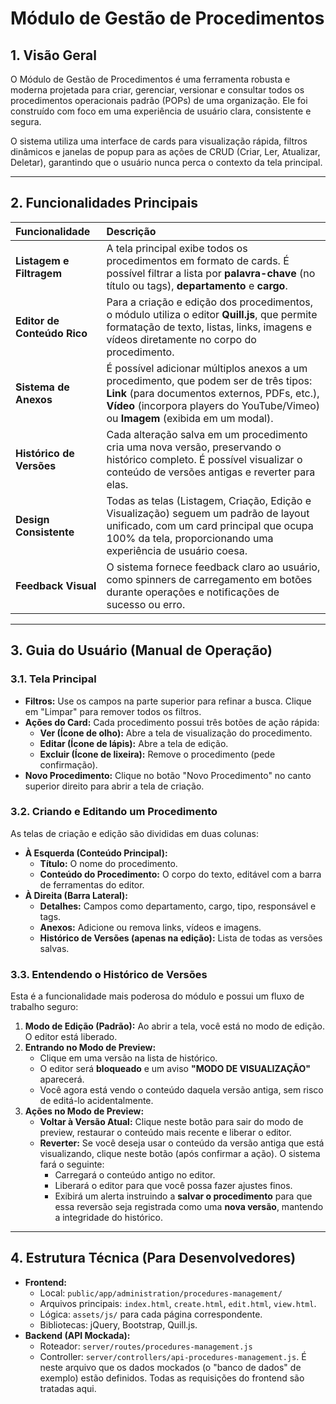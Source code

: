 # Módulo de Gestão de Procedimentos

## 1. Visão Geral

O Módulo de Gestão de Procedimentos é uma ferramenta robusta e moderna projetada para criar, gerenciar, versionar e consultar todos os procedimentos operacionais padrão (POPs) de uma organização. Ele foi construído com foco em uma experiência de usuário clara, consistente e segura.

O sistema utiliza uma interface de cards para visualização rápida, filtros dinâmicos e janelas de popup para as ações de CRUD (Criar, Ler, Atualizar, Deletar), garantindo que o usuário nunca perca o contexto da tela principal.

---

## 2. Funcionalidades Principais

| Funcionalidade | Descrição |
| :--- | :--- |
| **Listagem e Filtragem** | A tela principal exibe todos os procedimentos em formato de cards. É possível filtrar a lista por **palavra-chave** (no título ou tags), **departamento** e **cargo**. |
| **Editor de Conteúdo Rico** | Para a criação e edição dos procedimentos, o módulo utiliza o editor **Quill.js**, que permite formatação de texto, listas, links, imagens e vídeos diretamente no corpo do procedimento. |
| **Sistema de Anexos** | É possível adicionar múltiplos anexos a um procedimento, que podem ser de três tipos: **Link** (para documentos externos, PDFs, etc.), **Vídeo** (incorpora players do YouTube/Vimeo) ou **Imagem** (exibida em um modal). |
| **Histórico de Versões** | Cada alteração salva em um procedimento cria uma nova versão, preservando o histórico completo. É possível visualizar o conteúdo de versões antigas e reverter para elas. |
| **Design Consistente** | Todas as telas (Listagem, Criação, Edição e Visualização) seguem um padrão de layout unificado, com um card principal que ocupa 100% da tela, proporcionando uma experiência de usuário coesa. |
| **Feedback Visual** | O sistema fornece feedback claro ao usuário, como spinners de carregamento em botões durante operações e notificações de sucesso ou erro. |

---

## 3. Guia do Usuário (Manual de Operação)

### 3.1. Tela Principal

- **Filtros:** Use os campos na parte superior para refinar a busca. Clique em "Limpar" para remover todos os filtros.
- **Ações do Card:** Cada procedimento possui três botões de ação rápida:
    - **Ver (Ícone de olho):** Abre a tela de visualização do procedimento.
    - **Editar (Ícone de lápis):** Abre a tela de edição.
    - **Excluir (Ícone de lixeira):** Remove o procedimento (pede confirmação).
- **Novo Procedimento:** Clique no botão "Novo Procedimento" no canto superior direito para abrir a tela de criação.

### 3.2. Criando e Editando um Procedimento

As telas de criação e edição são divididas em duas colunas:
- **À Esquerda (Conteúdo Principal):**
    - **Título:** O nome do procedimento.
    - **Conteúdo do Procedimento:** O corpo do texto, editável com a barra de ferramentas do editor.
- **À Direita (Barra Lateral):**
    - **Detalhes:** Campos como departamento, cargo, tipo, responsável e tags.
    - **Anexos:** Adicione ou remova links, vídeos e imagens.
    - **Histórico de Versões (apenas na edição):** Lista de todas as versões salvas.

### 3.3. Entendendo o Histórico de Versões

Esta é a funcionalidade mais poderosa do módulo e possui um fluxo de trabalho seguro:

1.  **Modo de Edição (Padrão):** Ao abrir a tela, você está no modo de edição. O editor está liberado.
2.  **Entrando no Modo de Preview:**
    - Clique em uma versão na lista de histórico.
    - O editor será **bloqueado** e um aviso **"MODO DE VISUALIZAÇÃO"** aparecerá.
    - Você agora está vendo o conteúdo daquela versão antiga, sem risco de editá-lo acidentalmente.
3.  **Ações no Modo de Preview:**
    - **Voltar à Versão Atual:** Clique neste botão para sair do modo de preview, restaurar o conteúdo mais recente e liberar o editor.
    - **Reverter:** Se você deseja usar o conteúdo da versão antiga que está visualizando, clique neste botão (após confirmar a ação). O sistema fará o seguinte:
        - Carregará o conteúdo antigo no editor.
        - Liberará o editor para que você possa fazer ajustes finos.
        - Exibirá um alerta instruindo a **salvar o procedimento** para que essa reversão seja registrada como uma **nova versão**, mantendo a integridade do histórico.

---

## 4. Estrutura Técnica (Para Desenvolvedores)

- **Frontend:**
    - Local: `public/app/administration/procedures-management/`
    - Arquivos principais: `index.html`, `create.html`, `edit.html`, `view.html`.
    - Lógica: `assets/js/` para cada página correspondente.
    - Bibliotecas: jQuery, Bootstrap, Quill.js.
- **Backend (API Mockada):**
    - Roteador: `server/routes/procedures-management.js`
    - Controller: `server/controllers/api-procedures-management.js`. É neste arquivo que os dados mockados (o "banco de dados" de exemplo) estão definidos. Todas as requisições do frontend são tratadas aqui. 